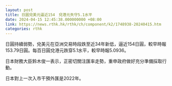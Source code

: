 ```yaml
---
layout: post
title: 日圓兌美元逼近154　兌港元失守5.1水平
date: 2024-04-15 12:45:38.000000000 +08:00
link: https://news.rthk.hk/rthk/ch/component/k2/1748938-20240415.htm
categories: rthk
---
```


日圓持續弱勢，兌美元在亞洲交易時段跌至近34年新低，逼近154日圓，較早時報153.79日圓。每百日圓兌港元跌穿5.1水平，較早時報5.0936。

日本財務大臣鈴木俊一表示，正密切關注匯率走勢，重申政府做好充分準備採取行動。

日本對上一次入市干預外匯是2022年。

